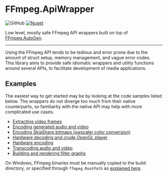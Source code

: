 # FFmpeg.ApiWrapper
![GitHub](https://img.shields.io/github/license/dubiousconst282/FFmpegWrapper)
[![Nuget](https://img.shields.io/nuget/v/FFmpeg.ApiWrapper)](https://www.nuget.org/packages/FFmpeg.ApiWrapper)

Low level, mostly safe FFmpeg API wrappers built on top of [FFmpeg.AutoGen](https://github.com/Ruslan-B/FFmpeg.AutoGen).

---

Using the FFmpeg API tends to be tedious and error prone due to the amount of struct setup, memory management, and vague error codes.  
This library aims to provide safe idiomatic wrappers and utility functions around several APIs, to facilitate development of media applications.

## Examples
The easiest way to get started may be by looking at the code samples listed below. The wrappers do not diverge too much from their native counterparts, so familiarity with the native API may help with more complicated use cases.

- [Extracting video frames](./Samples/FrameExtractor/Program.cs)
- [Encoding generated audio and video](./Samples/AVEncode/Program.cs)
- [Encoding SkiaSharp bitmaps (swscaler color conversion)](./Samples/SkiaInterop/Program.cs)
- [Hardware decoding and crude OpenGL player](./Samples/HWDecode/PlayerWindow.cs)
- [Hardware encoding](./Samples/HWEncode/ShaderRecWindow.cs)
- [Transcoding audio and video](./Samples/AVTranscode/Program.cs)
- [Building and rendering filter graphs](./Samples/Filtering/Program.cs)

On Windows, FFmpeg binaries must be manually copied to the build directory, or specified through `ffmpeg.RootPath` as [explained here](https://github.com/Ruslan-B/FFmpeg.AutoGen#usage).
